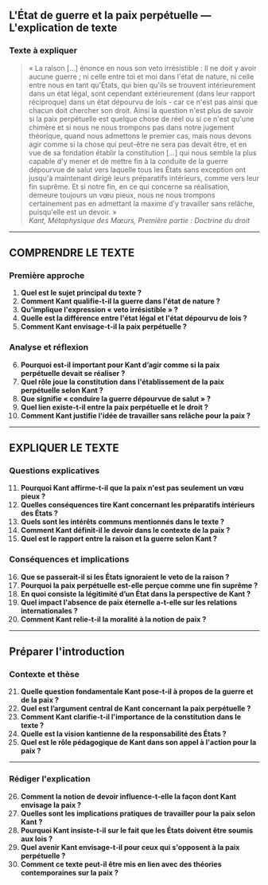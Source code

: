 ## L'État de guerre et la paix perpétuelle — L'explication de texte

### Texte à expliquer
> « La raison […] énonce en nous son veto irrésistible : Il ne doit y avoir aucune guerre ; ni celle entre toi et moi dans l'état de nature, ni celle entre nous en tant qu'États, qui bien qu'ils se trouvent intérieurement dans un état légal, sont cependant extérieurement (dans leur rapport réciproque) dans un état dépourvu de lois - car ce n'est pas ainsi que chacun doit chercher son droit. Ainsi la question n'est plus de savoir si la paix perpétuelle est quelque chose de réel ou si ce n'est qu'une chimère et si nous ne nous trompons pas dans notre jugement théorique, quand nous admettons le premier cas, mais nous devons agir comme si la chose qui peut-être ne sera pas devait être, et en vue de sa fondation établir la constitution […] qui nous semble la plus capable d'y mener et de mettre fin à la conduite de la guerre dépourvue de salut vers laquelle tous les États sans exception ont jusqu'à maintenant dirigé leurs préparatifs intérieurs, comme vers leur fin suprême. Et si notre fin, en ce qui concerne sa réalisation, demeure toujours un vœu pieux, nous ne nous trompons certainement pas en admettant la maxime d'y travailler sans relâche, puisqu'elle est un devoir.  »  
> *Kant, Métaphysique des Mœurs, Première partie : Doctrine du droit*

---

## COMPRENDRE LE TEXTE

### Première approche

1. **Quel est le sujet principal du texte ?**  
2. **Comment Kant qualifie-t-il la guerre dans l'état de nature ?**  
3. **Qu'implique l'expression « veto irrésistible » ?**  
4. **Quelle est la différence entre l'état légal et l'état dépourvu de lois ?**  
5. **Comment Kant envisage-t-il la paix perpétuelle ?**  

### Analyse et réflexion

6. **Pourquoi est-il important pour Kant d’agir comme si la paix perpétuelle devait se réaliser ?**  
7. **Quel rôle joue la constitution dans l'établissement de la paix perpétuelle selon Kant ?**  
8. **Que signifie « conduire la guerre dépourvue de salut » ?**  
9. **Quel lien existe-t-il entre la paix perpétuelle et le droit ?**  
10. **Comment Kant justifie l'idée de travailler sans relâche pour la paix ?**  

---

## EXPLIQUER LE TEXTE

### Questions explicatives

11. **Pourquoi Kant affirme-t-il que la paix n'est pas seulement un vœu pieux ?**  
12. **Quelles conséquences tire Kant concernant les préparatifs intérieurs des États ?**  
13. **Quels sont les intérêts communs mentionnés dans le texte ?**  
14. **Comment Kant définit-il le devoir dans le contexte de la paix ?**  
15. **Quel est le rapport entre la raison et la guerre selon Kant ?**  

### Conséquences et implications

16. **Que se passerait-il si les États ignoraient le veto de la raison ?**  
17. **Pourquoi la paix perpétuelle est-elle perçue comme une fin suprême ?**  
18. **En quoi consiste la légitimité d’un État dans la perspective de Kant ?**  
19. **Quel impact l'absence de paix éternelle a-t-elle sur les relations internationales ?**  
20. **Comment Kant relie-t-il la moralité à la notion de paix ?**  

---

## Préparer l'introduction

### Contexte et thèse

21. **Quelle question fondamentale Kant pose-t-il à propos de la guerre et de la paix ?**  
22. **Quel est l’argument central de Kant concernant la paix perpétuelle ?**  
23. **Comment Kant clarifie-t-il l'importance de la constitution dans le texte ?**  
24. **Quelle est la vision kantienne de la responsabilité des États ?**  
25. **Quel est le rôle pédagogique de Kant dans son appel à l'action pour la paix ?**  

---

### Rédiger l'explication

26. **Comment la notion de devoir influence-t-elle la façon dont Kant envisage la paix ?**  
27. **Quelles sont les implications pratiques de travailler pour la paix selon Kant ?**  
28. **Pourquoi Kant insiste-t-il sur le fait que les États doivent être soumis aux lois ?**  
29. **Quel avenir Kant envisage-t-il pour ceux qui s'opposent à la paix perpétuelle ?**  
30. **Comment ce texte peut-il être mis en lien avec des théories contemporaines sur la paix ?**  